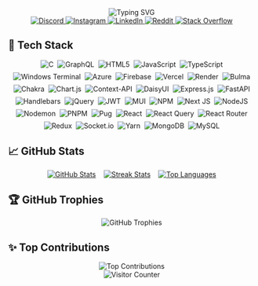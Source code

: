 <!-- 🌊 Dynamic Color Wave Header -->
<div align="center">
  <img src="https://readme-typing-svg.demolab.com?font=Fira+Code&weight=600&size=26&duration=3000&pause=1000&color=00CCFF&center=true&vCenter=true&width=435&lines=Omnath+Ganapure;Full+Stack+Developer;Open+Source+Enthusiast" alt="Typing SVG" />
</div>

<!-- 🌐 Socials with Hover Effect -->
<div align="center">
  <a href="https://discord.gg/KmBQApDN" target="_blank">
    <img src="https://img.shields.io/badge/Discord-%237289DA.svg?logo=discord&logoColor=white" alt="Discord" class="hover-grow"/>
  </a>
  <a href="https://instagram.com/john_doe_2534" target="_blank">
    <img src="https://img.shields.io/badge/Instagram-%23E4405F.svg?logo=Instagram&logoColor=white" alt="Instagram" class="hover-grow"/>
  </a>
  <a href="https://linkedin.com/in/omnathganapure" target="_blank">
    <img src="https://img.shields.io/badge/LinkedIn-%230077B5.svg?logo=linkedin&logoColor=white" alt="LinkedIn" class="hover-grow"/>
  </a>
  <a href="https://reddit.com/user/Mountain_Noise8768" target="_blank">
    <img src="https://img.shields.io/badge/Reddit-%23FF4500.svg?logo=Reddit&logoColor=white" alt="Reddit" class="hover-grow"/>
  </a>
  <a href="https://stackoverflow.com/users/23559493" target="_blank">
    <img src="https://img.shields.io/badge/-Stackoverflow-FE7A16?logo=stack-overflow&logoColor=white" alt="Stack Overflow" class="hover-grow"/>
  </a>
</div>

<!-- 💻 Tech Stack with Animated Wave -->
## 🚀 Tech Stack
<div align="center">
  <div style="display: flex; flex-wrap: wrap; justify-content: center; gap: 8px;">
    <img src="https://img.shields.io/badge/c-%2300599C.svg?style=for-the-badge&logo=c&logoColor=white" alt="C" class="wave-animation"/>
    <img src="https://img.shields.io/badge/-GraphQL-E10098?style=for-the-badge&logo=graphql&logoColor=white" alt="GraphQL" class="wave-animation"/>
    <img src="https://img.shields.io/badge/html5-%23E34F26.svg?style=for-the-badge&logo=html5&logoColor=white" alt="HTML5" class="wave-animation"/>
    <img src="https://img.shields.io/badge/javascript-%23323330.svg?style=for-the-badge&logo=javascript&logoColor=%23F7DF1E" alt="JavaScript" class="wave-animation"/>
    <img src="https://img.shields.io/badge/typescript-%23007ACC.svg?style=for-the-badge&logo=typescript&logoColor=white" alt="TypeScript" class="wave-animation"/>
    <img src="https://img.shields.io/badge/Windows%20Terminal-%234D4D4D.svg?style=for-the-badge&logo=windows-terminal&logoColor=white" alt="Windows Terminal" class="wave-animation"/>
    <img src="https://img.shields.io/badge/azure-%230072C6.svg?style=for-the-badge&logo=microsoftazure&logoColor=white" alt="Azure" class="wave-animation"/>
    <img src="https://img.shields.io/badge/firebase-%23039BE5.svg?style=for-the-badge&logo=firebase" alt="Firebase" class="wave-animation"/>
    <img src="https://img.shields.io/badge/vercel-%23000000.svg?style=for-the-badge&logo=vercel&logoColor=white" alt="Vercel" class="wave-animation"/>
    <img src="https://img.shields.io/badge/Render-%46E3B7.svg?style=for-the-badge&logo=render&logoColor=white" alt="Render" class="wave-animation"/>
    <img src="https://img.shields.io/badge/bulma-00D0B1?style=for-the-badge&logo=bulma&logoColor=white" alt="Bulma" class="wave-animation"/>
    <img src="https://img.shields.io/badge/chakra-%234ED1C5.svg?style=for-the-badge&logo=chakraui&logoColor=white" alt="Chakra" class="wave-animation"/>
    <img src="https://img.shields.io/badge/chart.js-F5788D.svg?style=for-the-badge&logo=chart.js&logoColor=white" alt="Chart.js" class="wave-animation"/>
    <img src="https://img.shields.io/badge/Context--Api-000000?style=for-the-badge&logo=react" alt="Context-API" class="wave-animation"/>
    <img src="https://img.shields.io/badge/daisyui-5A0EF8?style=for-the-badge&logo=daisyui&logoColor=white" alt="DaisyUI" class="wave-animation"/>
    <img src="https://img.shields.io/badge/express.js-%23404d59.svg?style=for-the-badge&logo=express&logoColor=%2361DAFB" alt="Express.js" class="wave-animation"/>
    <img src="https://img.shields.io/badge/FastAPI-005571?style=for-the-badge&logo=fastapi" alt="FastAPI" class="wave-animation"/>
    <img src="https://img.shields.io/badge/Handlebars-%23000000?style=for-the-badge&logo=Handlebars.js&logoColor=white" alt="Handlebars" class="wave-animation"/>
    <img src="https://img.shields.io/badge/jquery-%230769AD.svg?style=for-the-badge&logo=jquery&logoColor=white" alt="jQuery" class="wave-animation"/>
    <img src="https://img.shields.io/badge/JWT-black?style=for-the-badge&logo=JSON%20web%20tokens" alt="JWT" class="wave-animation"/>
    <img src="https://img.shields.io/badge/MUI-%230081CB.svg?style=for-the-badge&logo=mui&logoColor=white" alt="MUI" class="wave-animation"/>
    <img src="https://img.shields.io/badge/NPM-%23CB3837.svg?style=for-the-badge&logo=npm&logoColor=white" alt="NPM" class="wave-animation"/>
    <img src="https://img.shields.io/badge/Next-black?style=for-the-badge&logo=next.js&logoColor=white" alt="Next JS" class="wave-animation"/>
    <img src="https://img.shields.io/badge/node.js-6DA55F?style=for-the-badge&logo=node.js&logoColor=white" alt="NodeJS" class="wave-animation"/>
    <img src="https://img.shields.io/badge/NODEMON-%23323330.svg?style=for-the-badge&logo=nodemon&logoColor=%BBDEAD" alt="Nodemon" class="wave-animation"/>
    <img src="https://img.shields.io/badge/pnpm-%234a4a4a.svg?style=for-the-badge&logo=pnpm&logoColor=f69220" alt="PNPM" class="wave-animation"/>
    <img src="https://img.shields.io/badge/Pug-FFF?style=for-the-badge&logo=pug&logoColor=A86454" alt="Pug" class="wave-animation"/>
    <img src="https://img.shields.io/badge/react-%2320232a.svg?style=for-the-badge&logo=react&logoColor=%2361DAFB" alt="React" class="wave-animation"/>
    <img src="https://img.shields.io/badge/-React%20Query-FF4154?style=for-the-badge&logo=react%20query&logoColor=white" alt="React Query" class="wave-animation"/>
    <img src="https://img.shields.io/badge/React_Router-CA4245?style=for-the-badge&logo=react-router&logoColor=white" alt="React Router" class="wave-animation"/>
    <img src="https://img.shields.io/badge/redux-%23593d88.svg?style=for-the-badge&logo=redux&logoColor=white" alt="Redux" class="wave-animation"/>
    <img src="https://img.shields.io/badge/Socket.io-black?style=for-the-badge&logo=socket.io&badgeColor=010101" alt="Socket.io" class="wave-animation"/>
    <img src="https://img.shields.io/badge/yarn-%232C8EBB.svg?style=for-the-badge&logo=yarn&logoColor=white" alt="Yarn" class="wave-animation"/>
    <img src="https://img.shields.io/badge/MongoDB-%234ea94b.svg?style=for-the-badge&logo=mongodb&logoColor=white" alt="MongoDB" class="wave-animation"/>
    <img src="https://img.shields.io/badge/mysql-4479A1.svg?style=for-the-badge&logo=mysql&logoColor=white" alt="MySQL" class="wave-animation"/>
  </div>
</div>

<!-- 📊 GitHub Stats with Card Flip Effect -->
## 📈 GitHub Stats
<div align="center" style="display: flex; flex-wrap: wrap; justify-content: center; gap: 16px;">
  <a href="https://github.com/Om6214">
    <img src="https://github-readme-stats.vercel.app/api?username=Om6214&theme=onedark&hide_border=false&include_all_commits=true&count_private=true" alt="GitHub Stats"/>
  </a>
  <a href="https://github.com/Om6214">
    <img src="https://github-readme-streak-stats.herokuapp.com/?user=Om6214&theme=onedark&hide_border=false" alt="Streak Stats"/>
  </a>
  <a href="https://github.com/Om6214">
    <img src="https://github-readme-stats.vercel.app/api/top-langs/?username=Om6214&theme=onedark&hide_border=false&include_all_commits=true&count_private=true&layout=compact" alt="Top Languages"/>
  </a>
</div>

<!-- 🏆 GitHub Trophies -->
## 🏆 GitHub Trophies
<div align="center">
  <img src="https://github-profile-trophy.vercel.app/?username=Om6214&theme=radical&no-frame=false&no-bg=true&margin-w=4" alt="GitHub Trophies"/>
</div>

<!-- 🔝 Top Contributed Repo -->
## ✨ Top Contributions
<div align="center">
  <img src="https://github-contributor-stats.vercel.app/api?username=Om6214&limit=5&theme=dark&combine_all_yearly_contributions=true" alt="Top Contributions"/>
</div>

<!-- 👣 Visitor Counter -->
<div align="center">
  <img src="https://komarev.com/ghpvc/?username=Om6214&label=Profile%20Views&color=0e75b6&style=flat" alt="Visitor Counter" />
</div>



<!-- Proudly created with GPRM ( https://gprm.itsvg.in ) -->
